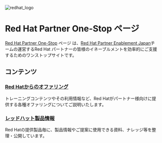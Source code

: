 <img src="https://github.com/RH-OPEN/rh-open.github.io/blob/409fc787249d9ca0a04b09f6a9ffd8641b6ed2d2/assets/images/Logo-Red_Hat-Hat_icon-Standard-RGB.png?raw=true" alt="redhat_logo" title="redhat">

# Red Hat Partner One-Stop ページ

[Red Hat Partner One-Stop](https://rh-open.github.io/) ページ は、[Red Hat Partner Enablement Japan](https://redhat-open.connpass.com/event/325983/)チームの運営するRed Hat パートナーの皆様のイネーブルメントを効率的にご支援するためのワンストップサイトです。

## コンテンツ
### [Red Hatからのオファリング](offering)
トレーニングコンテンツやその利用情報など、Red Hatがパートナー様向けに提供する各種オファリングについてご説明いたします。

### [レッドハット製品情報](Products)
Red Hatの提供製品毎に、製品情報やご提案に使用できる資料、ナレッジ等を整理・公開しています。